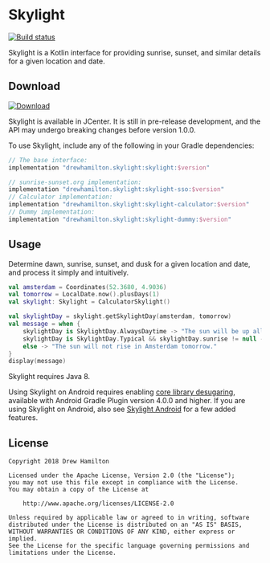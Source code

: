 # Skylight
[![Build status](https://travis-ci.org/drewhamilton/Skylight.svg?branch=master)](https://travis-ci.org/drewhamilton/Skylight)

Skylight is a Kotlin interface for providing sunrise, sunset, and similar details for a given location and date.

## Download
[![Download](https://api.bintray.com/packages/drewhamilton/Skylight/Skylight/images/download.svg)](https://bintray.com/drewhamilton/Skylight)

Skylight is available in JCenter. It is still in pre-release development, and the API may undergo breaking changes
before version 1.0.0.

To use Skylight, include any of the following in your Gradle dependencies:
```groovy
// The base interface:
implementation "drewhamilton.skylight:skylight:$version"

// sunrise-sunset.org implementation:
implementation "drewhamilton.skylight:skylight-sso:$version"
// Calculator implementation:
implementation "drewhamilton.skylight:skylight-calculator:$version"
// Dummy implementation:
implementation "drewhamilton.skylight:skylight-dummy:$version"
```

## Usage
Determine dawn, sunrise, sunset, and dusk for a given location and date, and process it simply and intuitively.
```kotlin
val amsterdam = Coordinates(52.3680, 4.9036)
val tomorrow = LocalDate.now().plusDays(1)
val skylight: Skylight = CalculatorSkylight()

val skylightDay = skylight.getSkylightDay(amsterdam, tomorrow)
val message = when {
    skylightDay is SkylightDay.AlwaysDaytime -> "The sun will be up all day in Amsterdam tomorrow."
    skylightDay is SkylightDay.Typical && skylightDay.sunrise != null -> "The sun will rise in Amsterdam tomorrow."
    else -> "The sun will not rise in Amsterdam tomorrow."
}
display(message)
```

Skylight requires Java 8.

Using Skylight on Android requires enabling
[core library desugaring](https://developer.android.com/studio/preview/features#j8-desugar), available with Android
Gradle Plugin version 4.0.0 and higher. If you are using Skylight on Android, also see
[Skylight Android](https://github.com/drewhamilton/SkylightAndroid) for a few added features.

## License
```
Copyright 2018 Drew Hamilton

Licensed under the Apache License, Version 2.0 (the "License");
you may not use this file except in compliance with the License.
You may obtain a copy of the License at

    http://www.apache.org/licenses/LICENSE-2.0

Unless required by applicable law or agreed to in writing, software
distributed under the License is distributed on an "AS IS" BASIS,
WITHOUT WARRANTIES OR CONDITIONS OF ANY KIND, either express or implied.
See the License for the specific language governing permissions and
limitations under the License.
```
